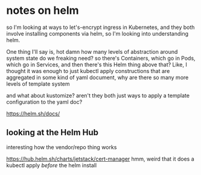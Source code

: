 # notes on helm

so I'm looking at ways to let's-encrypt ingress in Kubernetes, and they both involve installing components via helm, so I'm looking into understanding helm.

One thing I'll say is, hot damn how many levels of abstraction around system state do we freaking need? so there's Containers, which go in Pods, which go in Services, and then there's this Helm thing above that? Like, I thought it was enough to just kubectl apply constructions that are aggregated in some kind of yaml document, why are there so many more levels of template system

and what about kustomize? aren't they both just ways to apply a template configuration to the yaml doc?

https://helm.sh/docs/

## looking at the Helm Hub

interesting how the vendor/repo thing works

https://hub.helm.sh/charts/jetstack/cert-manager hmm, weird that it does a kubectl apply *before* the helm install
